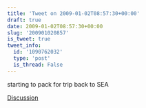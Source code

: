 ```yaml
---
title: 'Tweet on 2009-01-02T08:57:30+00:00'
draft: true
date: 2009-01-02T08:57:30+00:00
slug: '200901020857'
is_tweet: true
tweet_info:
  id: '1090762032'
  type: 'post'
  is_thread: False
---
```




starting to pack for trip back to SEA

[Discussion](https://x.com/sytelus/status/1090762032)
